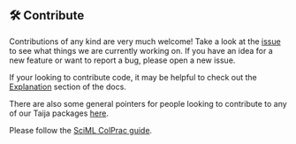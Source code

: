 

## 🛠 Contribute

Contributions of any kind are very much welcome! Take a look at the [issue](https://github.com/juliatrustworthyai/CounterfactualExplanations.jl/issues) to see what things we are currently working on. If you have an idea for a new feature or want to report a bug, please open a new issue.

If your looking to contribute code, it may be helpful to check out the [Explanation](explanation/index.qmd) section of the docs.

There are also some general pointers for people looking to contribute to any of our Taija packages [here](https://github.com/JuliaTrustworthyAI#general-pointers-for-contributors).

Please follow the [SciML ColPrac guide](https://github.com/SciML/ColPrac).
